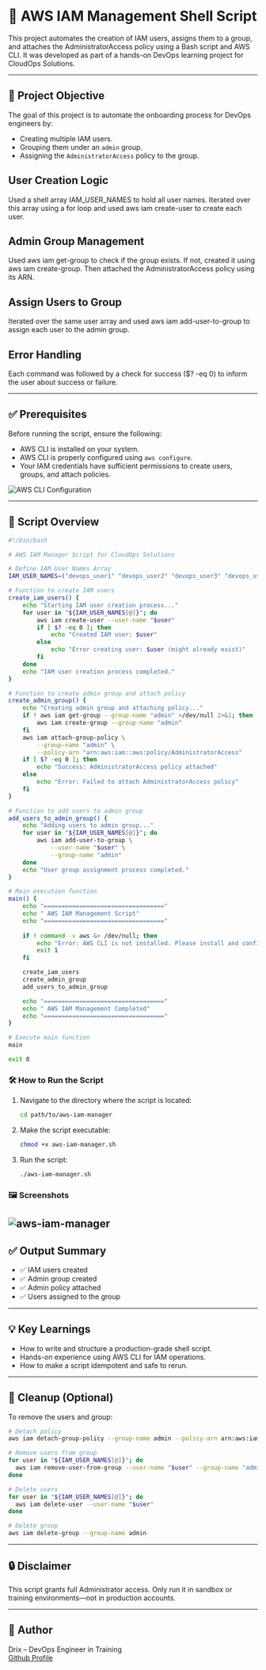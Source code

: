 # 🚀 AWS IAM Management Shell Script

This project automates the creation of IAM users, assigns them to a group, and attaches the AdministratorAccess policy using a Bash script and AWS CLI. It was developed as part of a hands-on DevOps learning project for CloudOps Solutions.

---

## 🧩 Project Objective

The goal of this project is to automate the onboarding process for DevOps engineers by:
- Creating multiple IAM users.
- Grouping them under an `admin` group.
- Assigning the `AdministratorAccess` policy to the group.

## User Creation Logic
Used a shell array IAM_USER_NAMES to hold all user names. Iterated over this array using a for loop and used aws iam create-user to create each user.

## Admin Group Management
Used aws iam get-group to check if the group exists. If not, created it using aws iam create-group. Then attached the AdministratorAccess policy using its ARN.

## Assign Users to Group
Iterated over the same user array and used aws iam add-user-to-group to assign each user to the admin group.

## Error Handling
Each command was followed by a check for success ($? -eq 0) to inform the user about success or failure.

---

## ✅ Prerequisites

Before running the script, ensure the following:
- AWS CLI is installed on your system.
- AWS CLI is properly configured using `aws configure`.
- Your IAM credentials have sufficient permissions to create users, groups, and attach policies.

![AWS CLI Configuration](img/aws-cli.png)

---

## 📜 Script Overview

```bash
#!/bin/bash

# AWS IAM Manager Script for CloudOps Solutions

# Define IAM User Names Array
IAM_USER_NAMES=("devops_user1" "devops_user2" "devops_user3" "devops_user4" "devops_user5")

# Function to create IAM users
create_iam_users() {
    echo "Starting IAM user creation process..."
    for user in "${IAM_USER_NAMES[@]}"; do
        aws iam create-user --user-name "$user"
        if [ $? -eq 0 ]; then
            echo "Created IAM user: $user"
        else
            echo "Error creating user: $user (might already exist)"
        fi
    done
    echo "IAM user creation process completed."
}

# Function to create admin group and attach policy
create_admin_group() {
    echo "Creating admin group and attaching policy..."
    if ! aws iam get-group --group-name "admin" >/dev/null 2>&1; then
        aws iam create-group --group-name "admin"
    fi
    aws iam attach-group-policy \
        --group-name "admin" \
        --policy-arn "arn:aws:iam::aws:policy/AdministratorAccess"
    if [ $? -eq 0 ]; then
        echo "Success: AdministratorAccess policy attached"
    else
        echo "Error: Failed to attach AdministratorAccess policy"
    fi
}

# Function to add users to admin group
add_users_to_admin_group() {
    echo "Adding users to admin group..."
    for user in "${IAM_USER_NAMES[@]}"; do
        aws iam add-user-to-group \
            --user-name "$user" \
            --group-name "admin"
    done
    echo "User group assignment process completed."
}

# Main execution function
main() {
    echo "=================================="
    echo " AWS IAM Management Script"
    echo "=================================="
    
    if ! command -v aws &> /dev/null; then
        echo "Error: AWS CLI is not installed. Please install and configure it first."
        exit 1
    fi

    create_iam_users
    create_admin_group
    add_users_to_admin_group

    echo "=================================="
    echo " AWS IAM Management Completed"
    echo "=================================="
}

# Execute main function
main

exit 0
```
### 🛠️ How to Run the Script

1. Navigate to the directory where the script is located:
   ```bash
   cd path/to/aws-iam-manager
   ```

1. Make the script executable:
   ```bash
   chmod +x aws-iam-manager.sh
   ```

2. Run the script:
   ```bash
   ./aws-iam-manager.sh
   ```

### 🖼️ Screenshots
![aws-iam-manager](img/aws-shell.png)
---

## ✅ Output Summary

- ✅ IAM users created
- ✅ Admin group created
- ✅ Admin policy attached
- ✅ Users assigned to the group

---

## 💡 Key Learnings

- How to write and structure a production-grade shell script.
- Hands-on experience using AWS CLI for IAM operations.
- How to make a script idempotent and safe to rerun.


---

## 🧼 Cleanup (Optional)

To remove the users and group:

```bash
# Detach policy
aws iam detach-group-policy --group-name admin --policy-arn arn:aws:iam::aws:policy/AdministratorAccess

# Remove users from group
for user in "${IAM_USER_NAMES[@]}"; do
  aws iam remove-user-from-group --user-name "$user" --group-name "admin"
done

# Delete users
for user in "${IAM_USER_NAMES[@]}"; do
  aws iam delete-user --user-name "$user"
done

# Delete group
aws iam delete-group --group-name admin
```

---

## 🔒 Disclaimer

This script grants full Administrator access. Only run it in sandbox or training environments—not in production accounts.

---

## 📌 Author

Drix – DevOps Engineer in Training  
[Github Profile](https://github.com/endrissuofe)
